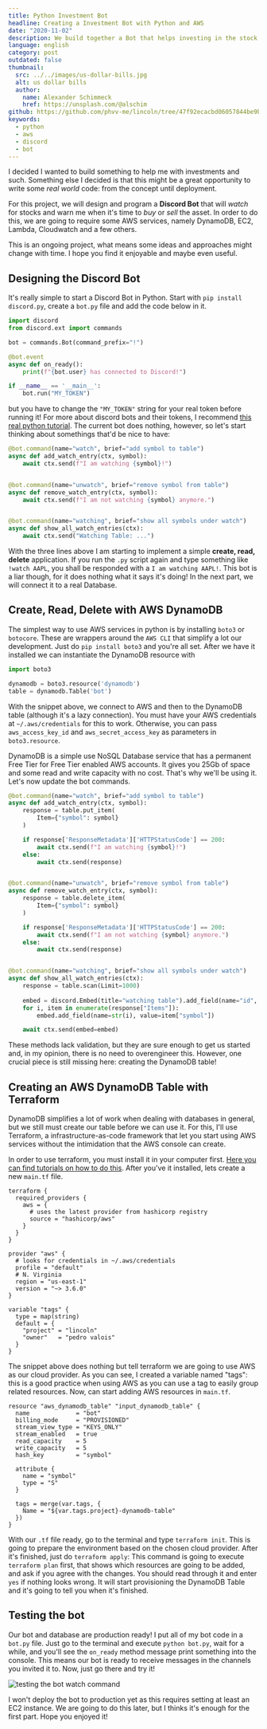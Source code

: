```yaml
---
title: Python Investment Bot
headline: Creating a Investment Bot with Python and AWS
date: "2020-11-02"
description: We build together a Bot that helps investing in the stock exchange
language: english
category: post
outdated: false
thumbnail:
  src: ../../images/us-dollar-bills.jpg
  alt: us dollar bills
  author:
    name: Alexander Schimmeck
    href: https://unsplash.com/@alschim
github: https://github.com/phvv-me/lincoln/tree/47f92ecacbd06057844be9bb1ef6ec4009dc65da
keywords:
  - python
  - aws
  - discord
  - bot
---
```


I decided I wanted to build something to help me with investments and such. Something else I decided is that this might be a great opportunity to write some _real world_ code: from the concept until deployment. 

For this project, we will design and program a **Discord Bot** that will _watch_ for stocks and warn me when it's time to _buy_ or _sell_ the asset. In order to do this, we are going to require some AWS services, namely DynamoDB, EC2, Lambda, Cloudwatch and a few others.

This is an ongoing project, what means some ideas and approaches might change with time. I hope you find it enjoyable and maybe even useful.

## Designing the Discord Bot

It's really simple to start a Discord Bot in Python. Start with `pip install discord.py`, create a `bot.py` file and add the code below in it.

```python
import discord
from discord.ext import commands

bot = commands.Bot(command_prefix="!")

@bot.event
async def on_ready():
    print(f"{bot.user} has connected to Discord!")

if __name__ == '__main__':
    bot.run("MY_TOKEN")
```

but you have to change the `"MY_TOKEN"` string for your real token before running it! For more about discord bots and their tokens, I recommend [this real python tutorial](https://realpython.com/how-to-make-a-discord-bot-python/). The current bot does nothing, however, so let's start thinking about somethings that'd be nice to have:

```python
@bot.command(name="watch", brief="add symbol to table")
async def add_watch_entry(ctx, symbol):
    await ctx.send(f"I am watching {symbol}!")


@bot.command(name="unwatch", brief="remove symbol from table")
async def remove_watch_entry(ctx, symbol):
    await ctx.send(f"I am not watching {symbol} anymore.")


@bot.command(name="watching", brief="show all symbols under watch")
async def show_all_watch_entries(ctx):
    await ctx.send("Watching Table: ...")
```

With the three lines above I am starting to implement a simple **create, read, delete** application. If you run the `.py` script again and type something like `!watch AAPL`, you shall be responded with a `I am watching AAPL!`. This bot is a liar though, for it does nothing what it says it's doing! In the next part, we will connect it to a real Database.

## Create, Read, Delete with AWS DynamoDB

The simplest way to use AWS services in python is by installing `boto3` or `botocore`. These are wrappers around the `AWS CLI` that simplify a lot our development. Just do `pip install boto3` and you're all set. After we have it installed we can instantiate the DynamoDB resource with 

```python
import boto3

dynamodb = boto3.resource('dynamodb')
table = dynamodb.Table('bot')
```

With the snippet above, we connect to AWS and then to the DynamoDB table (although it's a lazy connection). You must have your AWS credentials at `~/.aws/credentials` for this to work. Otherwise, you can pass `aws_access_key_id` and `aws_secret_access_key` as parameters in `boto3.resource`.

DynamoDB is a simple use NoSQL Database service that has a permanent Free Tier for Free Tier enabled AWS accounts. It gives you 25Gb of space and some read and write capacity with no cost. That's why we'll be using it. Let's now update the bot commands.

```python
@bot.command(name="watch", brief="add symbol to table")
async def add_watch_entry(ctx, symbol):
    response = table.put_item(
        Item={"symbol": symbol}
    )

    if response['ResponseMetadata']['HTTPStatusCode'] == 200:
        await ctx.send(f"I am watching {symbol}!")
    else:
        await ctx.send(response)


@bot.command(name="unwatch", brief="remove symbol from table")
async def remove_watch_entry(ctx, symbol):
    response = table.delete_item(
        Item={"symbol": symbol}
    )

    if response['ResponseMetadata']['HTTPStatusCode'] == 200:
        await ctx.send(f"I am not watching {symbol} anymore.")
    else:
        await ctx.send(response)


@bot.command(name="watching", brief="show all symbols under watch")
async def show_all_watch_entries(ctx):
    response = table.scan(Limit=1000)
    
    embed = discord.Embed(title="watching table").add_field(name="id", value="symbol")
    for i, item in enumerate(response["Items"]):
        embed.add_field(name=str(i), value=item["symbol"])

    await ctx.send(embed=embed)
```

These methods lack validation, but they are sure enough to get us started and, in my opinion, there is no need to overengineer this. However, one crucial piece is still missing here: creating the DynamoDB table!

## Creating an AWS DynamoDB Table with Terraform

DynamoDB simplifies a lot of work when dealing with databases in general, but we still must create our table before we can use it. For this, I'll use Terraform, a infrastructure-as-code framework that let you start using AWS services without the intimidation that the AWS console can create.

In order to use terraform, you must install it in your computer first. [Here you can find tutorials on how to do this](https://www.terraform.io/downloads.html). After you've it installed, lets create a new `main.tf` file. 

```t
terraform {
  required_providers {
    aws = {
      # uses the latest provider from hashicorp registry
      source = "hashicorp/aws"
    }
  }
}

provider "aws" {
  # looks for credentials in ~/.aws/credentials
  profile = "default"
  # N. Virginia
  region = "us-east-1"
  version = "~> 3.6.0"
}

variable "tags" {
  type = map(string)
  default = {
    "project" = "lincoln"
    "owner"   = "pedro valois"
  }
}
```

The snippet above does nothing but tell terraform we are going to use AWS as our cloud provider. As you can see, I created a variable named "tags": this is a good practice when using AWS as you can use a tag to easily group related resources. Now, can start adding AWS resources in `main.tf`.

```t
resource "aws_dynamodb_table" "input_dynamodb_table" {
  name             = "bot"
  billing_mode     = "PROVISIONED"
  stream_view_type = "KEYS_ONLY"
  stream_enabled   = true
  read_capacity    = 5
  write_capacity   = 5
  hash_key         = "symbol"

  attribute {
    name = "symbol"
    type = "S"
  }

  tags = merge(var.tags, {
    Name = "${var.tags.project}-dynamodb-table"
  })
}
```

With our `.tf` file ready, go to the terminal and type `terraform init`. This is going to prepare the environment based on the chosen cloud provider. After it's finished, just do `terraform apply`: This command is going to execute `terraform plan` first, that shows which resources are going to be added, and ask if you agree with the changes. You should read through it and enter `yes` if nothing looks wrong. It will start provisioning the DynamoDB Table and it's going to tell you when it's finished.

## Testing the bot

<!-- <Folder commit="link" /> -->

Our bot and database are production ready! I put all of my bot code in a `bot.py` file. Just go to the terminal and execute `python bot.py`, wait for a while, and you'll see the `on_ready` method message print something into the console. This means our bot is ready to receive messages in the channels you invited it to. Now, just go there and try it!

![testing the bot watch command](./images/bot-01.png)

I won't deploy the bot to production yet as this requires setting at least an EC2 instance. We are going to do this later, but I thinks it's enough for the first part. Hope you enjoyed it!